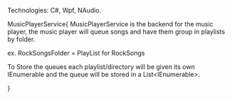 Technologies: C#, Wpf, NAudio.

MusicPlayerService{
  MusicPlayerService is the backend for the music player, the music player will queue songs and have them group in playlists by folder.
  
  ex. RockSongsFolder = PlayList for RockSongs
  
  To Store the queues each playlist/directory will be given its own IEnumerable<string> and the queue will be stored 
  in a List<IEnumerable<string>>.
  
  

}
